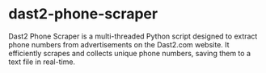 # dast2-phone-scraper
Dast2 Phone Scraper is a multi-threaded Python script designed to extract phone numbers from advertisements on the Dast2.com website. It efficiently scrapes and collects unique phone numbers, saving them to a text file in real-time.
